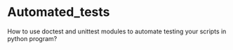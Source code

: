 # Automated_tests
How to use doctest and unittest modules to automate testing your scripts in python program?

